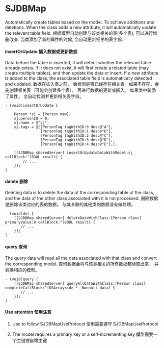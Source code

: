 # SJDBMap

Automatically create tables based on the model. To achieve additions and deletions. When the class adds a new attribute, it will automatically update the relevant table field.
根据模型自动创建与该类相关的表(多个表), 可以进行增删改查. 当类添加了新的属性的时候, 会自动更新相关的表字段.

#### insertOrUpdate 插入数据或更新数据
Data before the table is inserted, it will detect whether the relevant table already exists. If it does not exist, it will first create a related table (may create multiple tables), and then update the data or insert.
If a new attribute is added to the class, the associated table field is automatically detected and updated.
数据在插入表之前， 会检测是否已经存在相关表。如果不存在，会先创建相关表（可能会创建多个表）， 再进行数据的更新或插入。
如果类中新添了属性， 会自动检测并更新相关表字段。

```
- (void)insertOrUpdate {
    
    Person *sj = [Person new];
    sj.personID = 0;
    sj.name = @"sj";
    sj.tags = @[[PersonTag tagWithID:0 des:@"A"],
                [PersonTag tagWithID:1 des:@"B"],
                [PersonTag tagWithID:2 des:@"C"],
                [PersonTag tagWithID:3 des:@"D"],
                [PersonTag tagWithID:4 des:@"E"],];
    
    [[SJDBMap sharedServer] insertOrUpdateDataWithModel:sj callBlock:^(BOOL result) {
        // ....
    }];
}
```
#### delete 删除
Deleting data is to delete the data of the corresponding table of the class, and the data of the other class associated with it is not processed.
删除数据是删除该类对应的表的数据， 与其关联的其他类的数据没有做处理。

```
- (void)del {
    [[SJDBMap sharedServer] deleteDataWithClass:[Person class] primaryValue:0 callBlock:^(BOOL result) {
       // ...
    }];
}
```
#### query 查询
The query data will read all the data associated with that class and convert the corresponding model.
查询数据会将与该类相关的所有数据都读取出来， 并转换相应的模型。

```
- (void)query {
    [[SJDBMap sharedServer] queryAllDataWithClass:[Person class] completeCallBlock:^(NSArray<id> * _Nonnull data) {
       // ...
    }];
}
```
#### Use attention 使用注意
1. Use to follow SJDBMapUseProtocol
   使用需要遵守 SJDBMapUseProtocol   
   
2. The model requires a primary key or a self-incrementing key
   模型需要一个主键或自增主键
